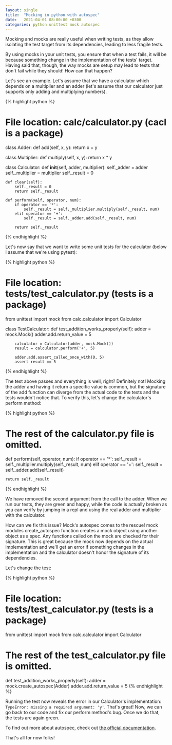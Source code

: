 ```yaml
---
layout: single
title:  "Mocking in python with autospec"
date:   2021-04-01 08:00:00 +0300
categories: python unittest mock autospec
---
```

Mocking and mocks are really useful when writing tests, as they allow isolating the test target from its dependencies, leading to less fragile tests.

By using mocks in your unit tests, you ensure that when a test fails, it will be because something change in the implementation of the tests' target. Having said that, though, the way mocks are setup may lead to tests that don't fail while they should! How can that happen?

Let's see an example. Let's assume that we have a calculator which depends on a multiplier and an adder (let's assume that our calculator just supports only adding and multiplying numbers).

{% highlight python %}
# File location: calc/calculator.py (cacl is a package)

class Adder:
    def add(self, x, y):
        return x + y


class Multiplier:
    def multiply(self, x, y):
        return x * y


class Calculator:
    def __init__(self, adder, multiplier):
        self._adder = adder
        self._multiplier = multiplier
        self._result = 0

    def clear(self):
        self._result = 0
        return self._result

    def perform(self, operator, num):
        if operator == '*':
            self._result = self._multiplier.multiply(self._result, num)
        elif operator == '+':
            self._result = self._adder.add(self._result, num)

        return self._result
{% endhighlight %}

Let's now say that we want to write some unit tests for the calculator (below I assume that we're using pytest):

{% highlight python %}
# File location: tests/test_calculator.py (tests is a package)

from unittest import mock
from calc.calculator import Calculator

class TestCalculator:
    def test_addition_works_properly(self):
        adder = mock.Mock()
        adder.add.return_value = 5
        
        calculator = Calculator(adder, mock.Mock())
        result = calculator.perform('+', 5)

        adder.add.assert_called_once_with(0, 5)
        assert result == 5
{% endhighlight %}

The test above passes and everything is well, right? Definitely not! Mocking the adder and having it return a specific value is common, but the signature of the add function can diverge from the actual code to the tests and the tests wouldn't notice that. To verify this, let's change the calculator's perform method:

{% highlight python %}
# The rest of the calculator.py file is omitted.

def perform(self, operator, num):
    if operator == '*':
        self._result = self._multiplier.multiply(self._result, num)
    elif operator == '+':
        self._result = self._adder.add(self._result)

    return self._result
{% endhighlight %}

We have removed the second argument from the call to the adder. When we run our tests, they are green and happy, while the code is actually broken as you can verify by jumping in a repl and using the real adder and multiplier with the calculator.

How can we fix this issue? Mock's autospec comes to the rescue! mock modules create_autospec function creates a mock object using another object as a spec. Any functions called on the mock are checked for their signature. This is great because the mock now depends on the actual implementation and we'll get an error if something changes in the implementation and the calculator doesn't honor the signature of its dependencies.

Let's change the test:

{% highlight python %}
# File location: tests/test_calculator.py (tests is a package)

from unittest import mock
from calc.calculator import Calculator

# The rest of the test_calculator.py file is omitted.

def test_addition_works_properly(self):
    adder = mock.create_autospec(Adder)
    adder.add.return_value = 5
{% endhighlight %}

Running the test now reveals the error in our Calculator's implementation: ```TypeError: missing a required argument: 'y'```. That's great! Now, we can go back to our code and fix our perform method's bug. Once we do that, the tests are again green.

To find out more about autospec, check out <a href="https://docs.python.org/3/library/unittest.mock.html#unittest.mock.create_autospec" target="_blank" rel="noopener nofollow">the official documentation</a>.

That's all for now folks!

